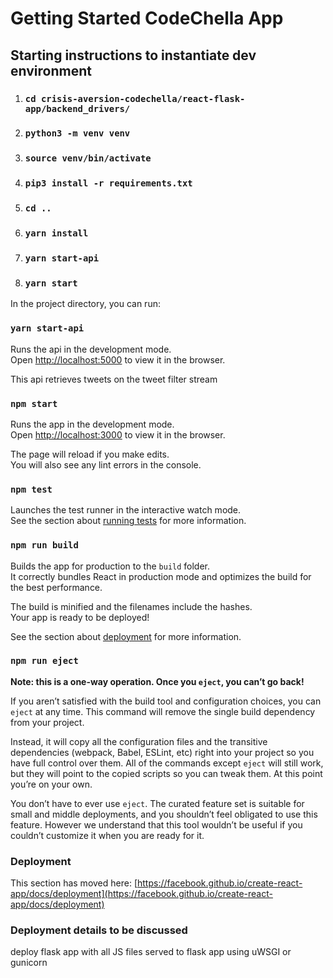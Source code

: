 # Getting Started CodeChella App

## Starting instructions to instantiate dev environment

1. ### `cd crisis-aversion-codechella/react-flask-app/backend_drivers/`
2. ### `python3 -m venv venv`
3. ### `source venv/bin/activate`
4. ### `pip3 install -r requirements.txt`
5. ### `cd ..`
6. ### `yarn install`
2. ### `yarn start-api`
2. ### `yarn start`

In the project directory, you can run:

### `yarn start-api`

Runs the api in the development mode.\
Open [http://localhost:5000](http://localhost:5000) to view it in the browser.

This api retrieves tweets on the tweet filter stream

### `npm start`

Runs the app in the development mode.\
Open [http://localhost:3000](http://localhost:3000) to view it in the browser.

The page will reload if you make edits.\
You will also see any lint errors in the console.

### `npm test`

Launches the test runner in the interactive watch mode.\
See the section about [running tests](https://facebook.github.io/create-react-app/docs/running-tests) for more information.

### `npm run build`

Builds the app for production to the `build` folder.\
It correctly bundles React in production mode and optimizes the build for the best performance.

The build is minified and the filenames include the hashes.\
Your app is ready to be deployed!

See the section about [deployment](https://facebook.github.io/create-react-app/docs/deployment) for more information.

### `npm run eject`

**Note: this is a one-way operation. Once you `eject`, you can’t go back!**

If you aren’t satisfied with the build tool and configuration choices, you can `eject` at any time. This command will remove the single build dependency from your project.

Instead, it will copy all the configuration files and the transitive dependencies (webpack, Babel, ESLint, etc) right into your project so you have full control over them. All of the commands except `eject` will still work, but they will point to the copied scripts so you can tweak them. At this point you’re on your own.

You don’t have to ever use `eject`. The curated feature set is suitable for small and middle deployments, and you shouldn’t feel obligated to use this feature. However we understand that this tool wouldn’t be useful if you couldn’t customize it when you are ready for it.

### Deployment

This section has moved here: [https://facebook.github.io/create-react-app/docs/deployment](https://facebook.github.io/create-react-app/docs/deployment)

### Deployment details to be discussed

deploy flask app with all JS files served to flask app using uWSGI or gunicorn  
